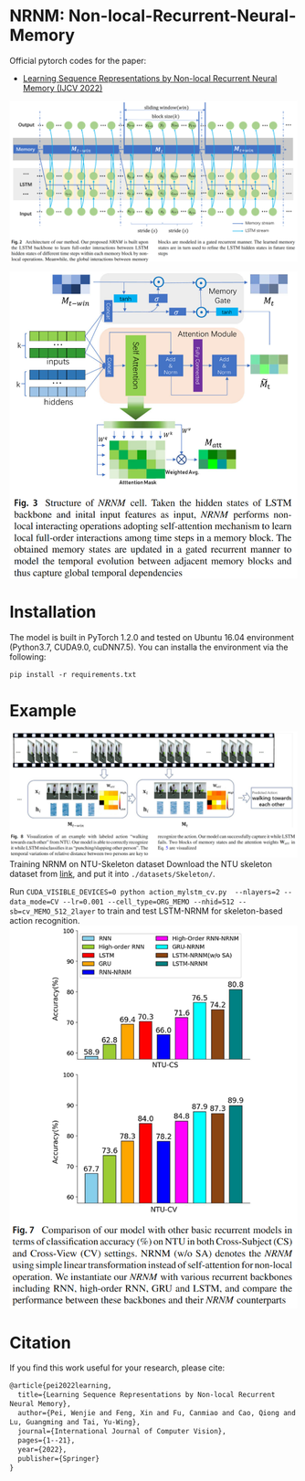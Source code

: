 # NRNM: Non-local-Recurrent-Neural-Memory
Official pytorch codes for the paper:

 - [Learning Sequence Representations by Non-local Recurrent Neural Memory (IJCV 2022)](https://link.springer.com/article/10.1007/s11263-022-01648-y) 
 
![](Fig/Network.png)

![](Fig/strcuture.png)

# Installation
The model is built in PyTorch 1.2.0 and tested on Ubuntu 16.04 environment (Python3.7, CUDA9.0, cuDNN7.5).
You can installa the environment via the following:
```
pip install -r requirements.txt
```

# Example
![](Fig/action.png)
Training NRNM on NTU-Skeleton dataset
Download the NTU skeleton dataset from [link](https://rose1.ntu.edu.sg/dataset/actionRecognition/), and put it into `./datasets/Skeleton/`.

Run `CUDA_VISIBLE_DEVICES=0 python action_mylstm_cv.py  --nlayers=2 --data_mode=CV --lr=0.001 --cell_type=ORG_MEMO --nhid=512 --sb=cv_MEMO_512_2layer` to train and test LSTM-NRNM for skeleton-based action recognition.
![](Fig/results.png)

# Citation
If you find this work useful for your research, please cite:
```
@article{pei2022learning,
  title={Learning Sequence Representations by Non-local Recurrent Neural Memory},
  author={Pei, Wenjie and Feng, Xin and Fu, Canmiao and Cao, Qiong and Lu, Guangming and Tai, Yu-Wing},
  journal={International Journal of Computer Vision},
  pages={1--21},
  year={2022},
  publisher={Springer}
}
```
